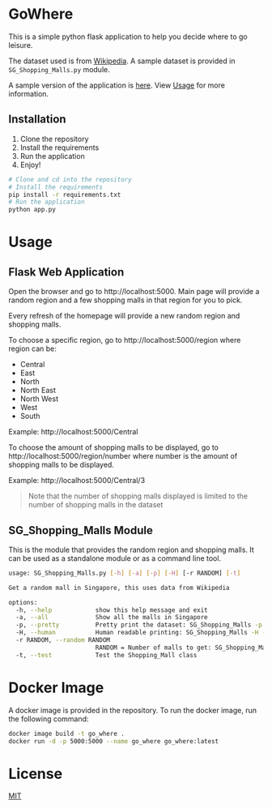 # GoWhere
This is a simple python flask application to help you decide where to go leisure.

The dataset used is from [Wikipedia](https://en.wikipedia.org/wiki/List_of_shopping_malls_in_Singapore).
A sample dataset is provided in `SG_Shopping_Malls.py` module.

A sample version of the application is [here](https://subtotal5458.pythonanywhere.com).
View [Usage](#usage) for more information.

## Installation
1. Clone the repository
2. Install the requirements
3. Run the application
4. Enjoy!

```bash
# Clone and cd into the repository
# Install the requirements
pip install -r requirements.txt
# Run the application
python app.py
```

# Usage

## Flask Web Application
Open the browser and go to http://localhost:5000.
Main page will provide a random region and a few shopping malls in that region for you to pick. 

Every refresh of the homepage will provide a new random region and shopping malls.

To choose a specific region, go to http://localhost:5000/region where region can be:
- Central
- East
- North
- North East
- North West
- West
- South

Example: http://localhost:5000/Central

To choose the amount of shopping malls to be displayed, go to http://localhost:5000/region/number where number is the amount of shopping malls to be displayed.

Example: http://localhost:5000/Central/3

> Note that the number of shopping malls displayed is limited to the number of shopping malls in the dataset

## SG_Shopping_Malls Module
This is the module that provides the random region and shopping malls. 
It can be used as a standalone module or as a command line tool.

```bash
usage: SG_Shopping_Malls.py [-h] [-a] [-p] [-H] [-r RANDOM] [-t]

Get a random mall in Singapore, this uses data from Wikipedia

options:
  -h, --help            show this help message and exit
  -a, --all             Show all the malls in Singapore
  -p, --pretty          Pretty print the dataset: SG_Shopping_Malls -p -a
  -H, --human           Human readable printing: SG_Shopping_Malls -H -r 3
  -r RANDOM, --random RANDOM
                        RANDOM = Number of malls to get: SG_Shopping_Malls -r 3
  -t, --test            Test the Shopping_Mall class

```

# Docker Image
A docker image is provided in the repository.
To run the docker image, run the following command:
```bash
docker image build -t go_where .
docker run -d -p 5000:5000 --name go_where go_where:latest
```

# License
[MIT](https://choosealicense.com/licenses/mit/)
